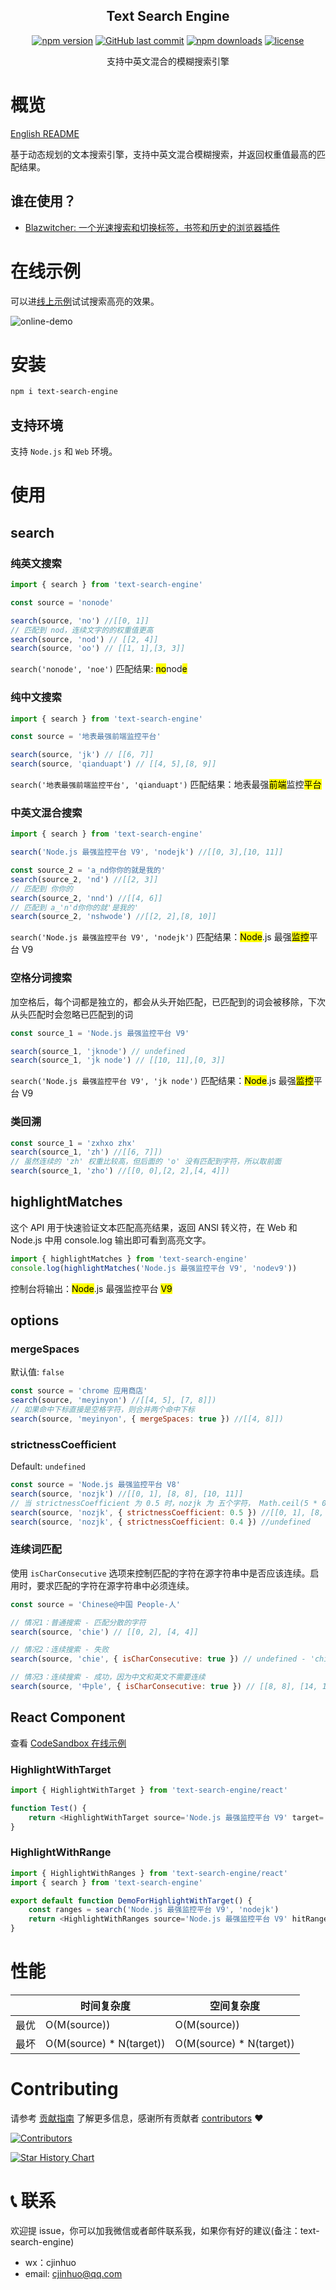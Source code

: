 <div align="center">
    <h2>Text Search Engine</h2>    
    
[![npm version](https://img.shields.io/npm/v/text-search-engine.svg?style=flat)](https://www.npmjs.com/package/text-search-engine)
[![GitHub last commit](https://img.shields.io/github/last-commit/cjinhuo/text-search-engine.svg?style=flat)](https://github.com/cjinhuo/text-search-engine/commits/master)
[![npm downloads](https://img.shields.io/npm/dm/text-search-engine.svg?style=flat)](http://npm-stat.com/charts.html?package=cjinhuo/text-search-engine)
[![license](https://img.shields.io/github/license/cjinhuo/text-search-engine?style=flat)](https://github.com/cjinhuo/text-search-engine/blob/dev/LICENSE)
<p>支持中英文混合的模糊搜索引擎</p>
</div>

# 概览
[English README](../README.md)

基于动态规划的文本搜索引擎，支持中英文混合模糊搜索，并返回权重值最高的匹配结果。

## 谁在使用？
* [Blazwitcher: 一个光速搜索和切换标签，书签和历史的浏览器插件](https://chromewebstore.google.com/detail/blazwitcher-search-and-sw/fjgablnemienkegdnbihhemebmmonihg)

# 在线示例
可以进[线上示例](https://cjinhuo.github.io/text-search-engine/)试试搜索高亮的效果。

![online-demo](./online-demo.jpeg)

# 安装
```bash
npm i text-search-engine
```
## 支持环境
支持 `Node.js` 和 `Web` 环境。


# 使用
## search
### 纯英文搜索
```javascript
import { search } from 'text-search-engine'

const source = 'nonode'

search(source, 'no') //[[0, 1]]
// 匹配到 nod，连续文字的的权重值更高
search(source, 'nod') // [[2, 4]]
search(source, 'oo') // [[1, 1],[3, 3]]
```
`search('nonode', 'noe')` 匹配结果: <mark>no</mark>nod<mark>e</mark>

### 纯中文搜索
```javascript
import { search } from 'text-search-engine'

const source = '地表最强前端监控平台'

search(source, 'jk') // [[6, 7]]
search(source, 'qianduapt') // [[4, 5],[8, 9]]
```
`search('地表最强前端监控平台', 'qianduapt')` 匹配结果：地表最强<mark>前端</mark>监控<mark>平台</mark>


### 中英文混合搜索
```javascript
import { search } from 'text-search-engine'

search('Node.js 最强监控平台 V9', 'nodejk') //[[0, 3],[10, 11]]

const source_2 = 'a_nd你你的就是我的'
search(source_2, 'nd') //[[2, 3]]
// 匹配到 你你的
search(source_2, 'nnd') //[[4, 6]]
// 匹配到 a_'n'd你你的就'是我的'
search(source_2, 'nshwode') //[[2, 2],[8, 10]]
```
`search('Node.js 最强监控平台 V9', 'nodejk')` 匹配结果：<mark>Node</mark>.js 最强<mark>监控</mark>平台 V9


### 空格分词搜索
加空格后，每个词都是独立的，都会从头开始匹配，已匹配到的词会被移除，下次从头匹配时会忽略已匹配到的词

```javascript
const source_1 = 'Node.js 最强监控平台 V9'

search(source_1, 'jknode') // undefined
search(source_1, 'jk node') // [[10, 11],[0, 3]]
```
`search('Node.js 最强监控平台 V9', 'jk node')` 匹配结果：<mark>Node</mark>.js 最强<mark>监控</mark>平台 V9

### 类回溯
```javascript
const source_1 = 'zxhxo zhx'
search(source_1, 'zh') //[[6, 7]])
// 虽然连续的 'zh' 权重比较高，但后面的 'o' 没有匹配到字符，所以取前面
search(source_1, 'zho') //[[0, 0],[2, 2],[4, 4]])
```

## highlightMatches
这个 API 用于快速验证文本匹配高亮结果，返回 ANSI 转义符，在 Web 和 Node.js 中用 console.log 输出即可看到高亮文字。
```javascript
import { highlightMatches } from 'text-search-engine'
console.log(highlightMatches('Node.js 最强监控平台 V9', 'nodev9'))
```
控制台将输出：<mark>Node</mark>.js 最强监控平台 <mark>V9</mark>

## options
### mergeSpaces
默认值: `false`
```javascript
const source = 'chrome 应用商店'
search(source, 'meyinyon') //[[4, 5], [7, 8]])
// 如果命中下标直接是空格字符，则合并两个命中下标
search(source, 'meyinyon', { mergeSpaces: true }) //[[4, 8]])
```


### strictnessCoefficient
Default: `undefined`
```javascript
const source = 'Node.js 最强监控平台 V8'
search(source, 'nozjk') //[[0, 1], [8, 8], [10, 11]]
// 当 strictnessCoefficient 为 0.5 时，nozjk 为 五个字符， Math.ceil(5 * 0.5) = 3， 命中小于等于 3 个字符时正常返回
search(source, 'nozjk', { strictnessCoefficient: 0.5 }) //[[0, 1], [8, 8], [10, 11]]
search(source, 'nozjk', { strictnessCoefficient: 0.4 }) //undefined
```

### 连续词匹配
使用 `isCharConsecutive` 选项来控制匹配的字符在源字符串中是否应该连续。启用时，要求匹配的字符在源字符串中必须连续。

```javascript
const source = 'Chinese@中国 People-人'

// 情况1：普通搜索 - 匹配分散的字符
search(source, 'chie') // [[0, 2], [4, 4]]

// 情况2：连续搜索 - 失败
search(source, 'chie', { isCharConsecutive: true }) // undefined - 'chi' 和 'e' 不连续

// 情况3：连续搜索 - 成功，因为中文和英文不需要连续
search(source, '中ple', { isCharConsecutive: true }) // [[8, 8], [14, 16]]
```


## React Component
查看 [CodeSandbox 在线示例](https://codesandbox.io/p/sandbox/text-search-engine-component-22c5m5?file=%2Fsrc%2FApp.tsx%3A8%2C12)

### HighlightWithTarget
```javascript
import { HighlightWithTarget } from 'text-search-engine/react'

function Test() {
    return <HighlightWithTarget source='Node.js 最强监控平台 V9' target='nodejk' />
}
```

### HighlightWithRange
```javascript
import { HighlightWithRanges } from 'text-search-engine/react'
import { search } from 'text-search-engine'

export default function DemoForHighlightWithTarget() {
	const ranges = search('Node.js 最强监控平台 V9', 'nodejk')
	return <HighlightWithRanges source='Node.js 最强监控平台 V9' hitRanges={ranges}  />
}
```


# 性能
|      | 时间复杂度               | 空间复杂度               |
| ---- | ------------------------ | ------------------------ |
| 最优 | O(M(source))             | O(M(source))             |
| 最坏 | O(M(source) * N(target)) | O(M(source) * N(target)) |



# Contributing
请参考 [贡献指南](./CONTRIBUTING.md) 了解更多信息，感谢所有贡献者 [contributors](https://github.com/cjinhuo/text-search-engine/graphs/contributors) ❤️

[![Contributors](https://contrib.rocks/image?repo=cjinhuo/text-search-engine)](https://github.com/cjinhuo/text-search-engine/graphs/contributors)

[![Star History Chart](https://api.star-history.com/svg?repos=cjinhuo/text-search-engine&type=Date)](https://api.star-history.com/svg?repos=cjinhuo/text-search-engine&type=Date)

# 📞 联系
欢迎提 issue，你可以加我微信或者邮件联系我，如果你有好的建议(备注：text-search-engine)
* wx：cjinhuo
* email: cjinhuo@qq.com
